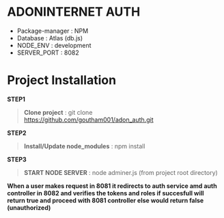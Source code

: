 # ADONINTERNET AUTH 

* Package-manager : NPM
* Database : Atlas (db.js)
* NODE_ENV : development
* SERVER_PORT : 8082

# Project Installation

**STEP1**
> **Clone project** :  git clone https://github.com/goutham001/adon_auth.git

**STEP2**
> **Install/Update node_modules** : npm install

**STEP3**
> **START NODE SERVER** : node adminer.js
(from project root directory)


**When a user makes request in 8081 it redirects to auth service amd auth controller in 8082 and verifies the tokens and roles if succesfull will return true and proceed with 8081 controller else would return false (unauthorized)**

